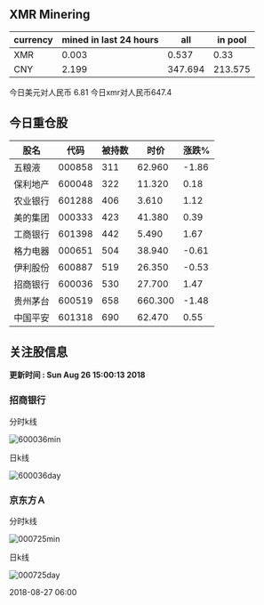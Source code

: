 ## XMR Minering

|currency|mined in last 24 hours|all|in pool|
|---|---|---|---|
|XMR|0.003|0.537|0.33|
|CNY|2.199|347.694|213.575|

今日美元对人民币 6.81	今日xmr对人民币647.4


## 今日重仓股 

|股名|代码|被持数|时价|涨跌%|
|---|---|---|---|---|
|五粮液|000858|311|62.960|-1.86|
|保利地产|600048|322|11.320|0.18|
|农业银行|601288|406|3.610|1.12|
|美的集团|000333|423|41.380|0.39|
|工商银行|601398|442|5.490|1.67|
|格力电器|000651|504|38.940|-0.61|
|伊利股份|600887|519|26.350|-0.53|
|招商银行|600036|530|27.700|1.47|
|贵州茅台|600519|658|660.300|-1.48|
|中国平安|601318|690|62.470|0.55|

## 关注股信息
**更新时间 : Sun Aug 26 15:00:13 2018**
### 招商银行 
分时k线

![600036min](http://image.sinajs.cn/newchart/min/n/sh600036.gif)

日k线

![600036day](http://image.sinajs.cn/newchart/daily/n/sh600036.gif)

### 京东方Ａ 
分时k线

![000725min](http://image.sinajs.cn/newchart/min/n/sz000725.gif)

日k线

![000725day](http://image.sinajs.cn/newchart/daily/n/sz000725.gif)

2018-08-27 06:00